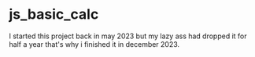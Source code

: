 # js_basic_calc
I started this project back in may 2023 but my lazy ass had dropped it for half a year that's why i finished it in december 2023.
